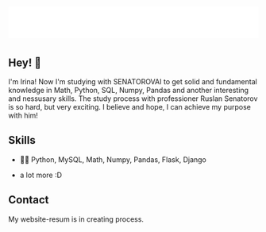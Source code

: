 <h1 align="center">
  <img src="https://raw.githubusercontent.com/YugayIrina/YugayIrina/master/name.svg" alt="Yugay Irina" />
</h1>

## Hey! 👋
I'm Irina!
Now I'm studying with SENATOROVAI to get solid and fundamental knowledge in Math, Python, SQL, Numpy, Pandas and another interesting and nessusary skills. The study process with professioner Ruslan Senatorov is so hard, but very exciting. I believe and hope, I can achieve my purpose with him!

## Skills
- 👨‍💻 Python, MySQL, Math, Numpy, Pandas, Flask, Django
+ a lot more :D

## Contact
My website-resum is in creating process.

